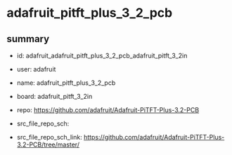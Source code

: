 # adafruit_pitft_plus_3_2_pcb
 
## summary 
* id: adafruit_adafruit_pitft_plus_3_2_pcb_adafruit_pitft_3_2in
* user: adafruit
* name: adafruit_pitft_plus_3_2_pcb
* board: adafruit_pitft_3_2in
* repo: https://github.com/adafruit/Adafruit-PiTFT-Plus-3.2-PCB



* src_file_repo_sch: 
* src_file_repo_sch_link: https://github.com/adafruit/Adafruit-PiTFT-Plus-3.2-PCB/tree/master/






